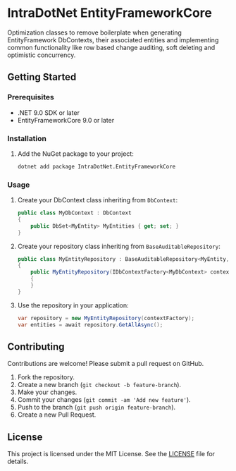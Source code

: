 # IntraDotNet EntityFrameworkCore

Optimization classes to remove boilerplate when generating EntityFramework DbContexts, their associated entities and implementing common functionality like row based change auditing, soft deleting and optimistic concurrency.

## Getting Started

### Prerequisites

- .NET 9.0 SDK or later
- EntityFrameworkCore 9.0 or later

### Installation

1. Add the NuGet package to your project:
    ```sh
    dotnet add package IntraDotNet.EntityFrameworkCore
    ```

### Usage

1. Create your DbContext class inheriting from `DbContext`:
    ```csharp
    public class MyDbContext : DbContext
    {
        public DbSet<MyEntity> MyEntities { get; set; }
    }
    ```

2. Create your repository class inheriting from `BaseAuditableRepository`:
    ```csharp
    public class MyEntityRepository : BaseAuditableRepository<MyEntity, MyDbContext>
    {
        public MyEntityRepository(IDbContextFactory<MyDbContext> contextFactory) : base(contextFactory)
        {
        }
    }
    ```

3. Use the repository in your application:
    ```csharp
    var repository = new MyEntityRepository(contextFactory);
    var entities = await repository.GetAllAsync();
    ```

## Contributing

Contributions are welcome! Please submit a pull request on GitHub.

1. Fork the repository.
2. Create a new branch (`git checkout -b feature-branch`).
3. Make your changes.
4. Commit your changes (`git commit -am 'Add new feature'`).
5. Push to the branch (`git push origin feature-branch`).
6. Create a new Pull Request.

## License

This project is licensed under the MIT License. See the [LICENSE](http://_vscodecontentref_/1) file for details.
